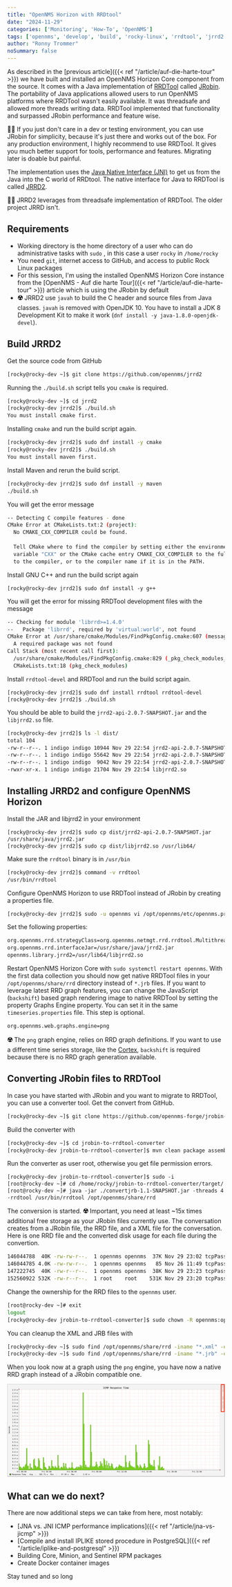 ```yaml
---
title: "OpenNMS Horizon with RRDtool"
date: "2024-11-29"
categories: ['Monitoring', 'How-To', 'OpenNMS']
tags: ['opennms', 'develop', 'build', 'rocky-linux', 'rrdtool', 'jrrd2']
author: "Ronny Trommer"
noSummary: false
---
```


As described in the [previous article]({{< ref "/article/auf-die-harte-tour" >}}) we have built and installed an OpenNMS Horizon Core component from the source.
It comes with a Java implementation of [RRDTool](https://oss.oetiker.ch/rrdtool/) called [JRobin](https://sourceforge.net/projects/jrobin/).
The portability of Java applications allowed users to run OpenNMS platforms where RRDTool wasn't easily available.
It was threadsafe and allowed more threads writing data.
RRDTool implemented that functionality and surpassed JRobin performance and feature wise.

**💁‍♀️** If you just don't care in a dev or testing environment, you can use JRobin for simplicity, because it's just there and works out of the box.
For any production environment, I highly recommend to use RRDTool.
It gives you much better support for tools, performance and features.
Migrating later is doable but painful.

The implementation uses the [Java Native Interface (JNI)](https://en.wikipedia.org/wiki/Java_Native_Interface) to get us from the Java into the C world of RRDtool.
The native interface for Java to RRDTool is called [JRRD2](https://github.com/opennms/jrrd2).

**💁‍♀️** JRRD2 leverages from threadsafe implementation of RRDTool.
The older project JRRD isn't.

## Requirements

* Working directory is the home directory of a user who can do administrative tasks with `sudo` , in this case a user `rocky` in `/home/rocky`
* You need `git`, internet access to GitHub, and access to public Rock Linux packages
* For this session, I'm using the installed OpenNMS Horizon Core instance from the [OpenNMS - Auf die harte Tour]({{< ref "/article/auf-die-harte-tour" >}}) article which is using the JRobin by default
* **☢️** JRRD2 use `javah` to build the C header and source files from Java classes. `javah` is removed with OpenJDK 10. You have to install a JDK 8 Development Kit to make it work (`dnf install -y java-1.8.0-openjdk-devel`).

## Build JRRD2

Get the source code from GitHub
```bash
[rocky@rocky-dev ~]$ git clone https://github.com/opennms/jrrd2
```

Running the `./build.sh` script tells you `cmake` is required.

```bash
[rocky@rocky-dev ~]$ cd jrrd2
[rocky@rocky-dev jrrd2]$ ./build.sh
You must install cmake first.
```

Installing `cmake` and run the build script again.
```bash
[rocky@rocky-dev jrrd2]$ sudo dnf install -y cmake
[rocky@rocky-dev jrrd2]$ ./build.sh
You must install maven first.
```

Install Maven and rerun the build script.
```bash
[rocky@rocky-dev jrrd2]$ sudo dnf install -y maven
./build.sh
```

You will get the error message
```bash
-- Detecting C compile features - done
CMake Error at CMakeLists.txt:2 (project):
  No CMAKE_CXX_COMPILER could be found.

  Tell CMake where to find the compiler by setting either the environment
  variable "CXX" or the CMake cache entry CMAKE_CXX_COMPILER to the full path
  to the compiler, or to the compiler name if it is in the PATH.
```

Install GNU C++ and run the build script again
```
[rocky@rocky-dev jrrd2]$ sudo dnf install -y g++
```

You will get the error for missing RRDTool development files with the message
```bash
-- Checking for module 'librrd>=1.4.0'
--   Package 'librrd', required by 'virtual:world', not found
CMake Error at /usr/share/cmake/Modules/FindPkgConfig.cmake:607 (message):
  A required package was not found
Call Stack (most recent call first):
  /usr/share/cmake/Modules/FindPkgConfig.cmake:829 (_pkg_check_modules_internal)
  CMakeLists.txt:18 (pkg_check_modules)
```

Install `rrdtool-devel` and RRDTool and run the build script again.
```
[rocky@rocky-dev jrrd2]$ sudo dnf install rrdtool rrdtool-devel
[rocky@rocky-dev jrrd2]$ ./build.sh
```

You should be able to build the `jrrd2-api-2.0.7-SNAPSHOT.jar` and the `libjrrd2.so` file.

```bash
[rocky@rocky-dev jrrd2]$ ls -l dist/
total 104
-rw-r--r--. 1 indigo indigo 10944 Nov 29 22:54 jrrd2-api-2.0.7-SNAPSHOT.jar
-rw-r--r--. 1 indigo indigo 55642 Nov 29 22:54 jrrd2-api-2.0.7-SNAPSHOT-javadoc.jar
-rw-r--r--. 1 indigo indigo  9042 Nov 29 22:54 jrrd2-api-2.0.7-SNAPSHOT-sources.jar
-rwxr-xr-x. 1 indigo indigo 21704 Nov 29 22:54 libjrrd2.so
```

## Installing JRRD2 and configure OpenNMS Horizon

Install the JAR and libjrrd2 in your environment
```
[rocky@rocky-dev jrrd2]$ sudo cp dist/jrrd2-api-2.0.7-SNAPSHOT.jar /usr/share/java/jrrd2.jar
[rocky@rocky-dev jrrd2]$ sudo cp dist/libjrrd2.so /usr/lib64/
```

Make sure the `rrdtool` binary is in `/usr/bin`
```bash
[rocky@rocky-dev jrrd2]$ command -v rrdtool
/usr/bin/rrdtool
```

Configure OpenNMS Horizon to use RRDTool instead of JRobin by creating a properties file.
```bash
[rocky@rocky-dev jrrd2]$ sudo -u opennms vi /opt/opennms/etc/opennms.properties.d/timeseries.properties
```

Set the following properties:
```bash
org.opennms.rrd.strategyClass=org.opennms.netmgt.rrd.rrdtool.MultithreadedJniRrdStrategy
org.opennms.rrd.interfaceJar=/usr/share/java/jrrd2.jar
opennms.library.jrrd2=/usr/lib64/libjrrd2.so
```

Restart OpenNMS Horizon Core with `sudo systemctl restart opennms`.
With the first data collection you should now get native RRDTool files in your `/opt/opennms/share/rrd` directory instead of `*.jrb` files.
If you want to leverage latest RRD graph features, you can change the JavaScript (`backshift`) based graph rendering image to native RRDTool by setting the property Graphs Engine property.
You can set it in the same `timeseries.properties` file.
This step is optional.

```bash
org.opennms.web.graphs.engine=png
```

**☢️** The `png` graph engine, relies on RRD graph definitions. If you want to use a different time series storage, like the [Cortex](https://github.com/opennms/opennms-cortex-tss-plugin), `backshift` is required because there is no RRD graph generation available.

## Converting JRobin files to RRDTool

In case you have started with JRobin and you want to migrate to RRDTool, you can use a converter tool.
Get the convert from GitHub.

```bash
[rocky@rocky-dev ~]$ git clone https://github.com/opennms-forge/jrobin-to-rrdtool-converter
```

Build the converter with
```bash
[rocky@rocky-dev ~]$ cd jrobin-to-rrdtool-converter
[rocky@rocky-dev jrobin-to-rrdtool-converter]$ mvn clean package assembly:assembly
```

Run the converter as user root, otherwise you get file permission errors.
```
[rocky@rocky-dev jrobin-to-rrdtool-converter]$ sudo -i
[root@rocky-dev ~]# cd /home/rocky/jrobin-to-rrdtool-converter/target/
[root@rocky-dev ~]# java -jar ./convertjrb-1.1-SNAPSHOT.jar -threads 4 -rrdtool /usr/bin/rrdtool /opt/opennms/share/rrd

```
The conversion is started.
**☢️** Important, you need at least ~15x times additional free storage as your JRobin files currently use.
The conversation creates from a JRobin file, the RRD file, and a XML file for the conversation.
Here is one RRD file and the converted disk usage for each file during the convertion.
```bash
146044788  40K -rw-rw-r--.  1 opennms opennms  37K Nov 29 23:02 tcpPassiveOpens.jrb
146044785 4.0K -rw-rw-r--.  1 opennms opennms   85 Nov 26 11:49 tcpPassiveOpens.meta
147222745  40K -rw-r--r--.  1 opennms opennms  38K Nov 29 23:23 tcpPassiveOpens.rrd
152560922 532K -rw-r--r--.  1 root    root    531K Nov 29 23:20 tcpPassiveOpens.xml
````

Change the ownership for the RRD files to the `opennms` user.

```bash
[root@rocky-dev ~]# exit
logout
[rocky@rocky-dev jrobin-to-rrdtool-converter]$ sudo chown -R opennms:opennms /opt/opennms/share
```

You can cleanup the XML and JRB files with

```bash
[rocky@rocky-dev ~]$ sudo find /opt/opennms/share/rrd -iname "*.xml" -exec rm -rf {} \;
[rocky@rocky-dev ~]$ sudo find /opt/opennms/share/rrd -iname "*.jrb" -exec rm -rf {} \;
```

When you look now at a graph using the `png` engine, you have now a native RRD graph instead of a JRobin compatible one.

![Native RRD graph image in OpenNMS Horizon](rrd-graph.png)

## What can we do next?

There are now additional steps we can take from here, most notably:

* [JNA vs. JNI ICMP performance implications]({{< ref "/article/jna-vs-jicmp" >}})
* [Compile and install IPLIKE stored procedure in PostgreSQL]({{< ref "/article/iplike-and-postgresql" >}})
* Building Core, Minion, and Sentinel RPM packages
* Create Docker container images

Stay tuned and so long
